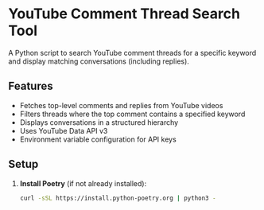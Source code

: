 # YouTube Comment Thread Search Tool

A Python script to search YouTube comment threads for a specific keyword and display matching conversations (including replies).

## Features
- Fetches top-level comments and replies from YouTube videos
- Filters threads where the top comment contains a specified keyword
- Displays conversations in a structured hierarchy
- Uses YouTube Data API v3
- Environment variable configuration for API keys

## Setup

1. **Install Poetry** (if not already installed):
   ```bash
   curl -sSL https://install.python-poetry.org | python3 -
